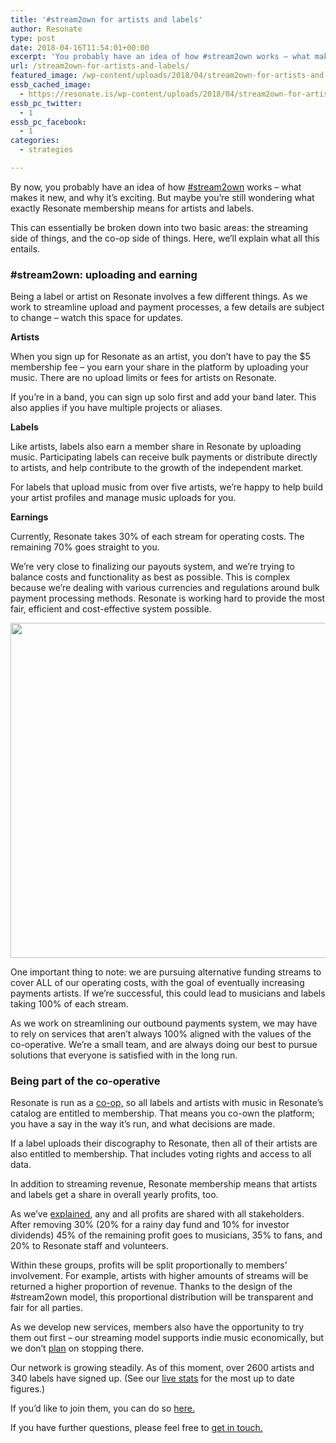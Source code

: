 ```yaml
---
title: '#stream2own for artists and labels'
author: Resonate
type: post
date: 2018-04-16T11:54:01+00:00
excerpt: 'You probably have an idea of how #stream2own works – what makes it new, and why it’s exciting. But maybe you’re still wondering what exactly Resonate membership means for artists and labels. This can be broken down into two basic areas: the streaming side of things, and the co-op side of things.'
url: /stream2own-for-artists-and-labels/
featured_image: /wp-content/uploads/2018/04/stream2own-for-artists-and-labels-02.png
essb_cached_image:
  - https://resonate.is/wp-content/uploads/2018/04/stream2own-for-artists-and-labels-02.png
essb_pc_twitter:
  - 1
essb_pc_facebook:
  - 1
categories:
  - strategies

---
```

By now, you probably have an idea of how <a href="https://resonate.is/stream2own/" target="_blank" rel="noopener">#stream2own</a> works – what makes it new, and why it’s exciting. But maybe you’re still wondering what exactly Resonate membership means for artists and labels.

This can essentially be broken down into two basic areas: the streaming side of things, and the co-op side of things. Here, we’ll explain what all this entails.

### **#stream2own: uploading and earning** 

Being a label or artist on Resonate involves a few different things. As we work to streamline upload and payment processes, a few details are subject to change – watch this space for updates.

**Artists**

When you sign up for Resonate as an artist, you don’t have to pay the $5 membership fee – you earn your share in the platform by uploading your music. There are no upload limits or fees for artists on Resonate.

If you’re in a band, you can sign up solo first and add your band later. This also applies if you have multiple projects or aliases.

**Labels**

Like artists, labels also earn a member share in Resonate by uploading music. Participating labels can receive bulk payments or distribute directly to artists, and help contribute to the growth of the independent market.

For labels that upload music from over five artists, we’re happy to help build your artist profiles and manage music uploads for you.

**Earnings**

Currently, Resonate takes 30% of each stream for operating costs. The remaining 70% goes straight to you.

We’re very close to finalizing our payouts system, and we’re trying to balance costs and functionality as best as possible. This is complex because we’re dealing with various currencies and regulations around bulk payment processing methods. Resonate is working hard to provide the most fair, efficient and cost-effective system possible.

<img loading="lazy" decoding="async" width="1024" height="536" class="alignnone size-large wp-image-5110" src="https://resonate.is/wp-content/uploads/2018/04/Infographic-Stream2own-for-artists-and-labels-4-1024x536.png" srcset="http://resonate.localhost/wp-content/uploads/2018/04/Infographic-Stream2own-for-artists-and-labels-4-1024x536.png 1024w, http://resonate.localhost/wp-content/uploads/2018/04/Infographic-Stream2own-for-artists-and-labels-4-300x157.png 300w, http://resonate.localhost/wp-content/uploads/2018/04/Infographic-Stream2own-for-artists-and-labels-4-768x402.png 768w" sizes="(max-width: 1024px) 100vw, 1024px" /> 

One important thing to note: we are pursuing alternative funding streams to cover ALL of our operating costs, with the goal of eventually increasing payments artists. If we’re successful, this could lead to musicians and labels taking 100% of each stream.

As we work on streamlining our outbound payments system, we may have to rely on services that aren’t always 100% aligned with the values of the co-operative. We’re a small team, and are always doing our best to pursue solutions that everyone is satisfied with in the long run.

### **Being part of the co-operative**

Resonate is run as a <a href="https://resonate.is/exploring-why-were-a-cooperative/" target="_blank" rel="noopener">co-op,</a> so all labels and artists with music in Resonate’s catalog are entitled to membership. That means you co-own the platform; you have a say in the way it’s run, and what decisions are made.

If a label uploads their discography to Resonate, then all of their artists are also entitled to membership. That includes voting rights and access to all data.

In addition to streaming revenue, Resonate membership means that artists and labels get a share in overall yearly profits, too.

As we’ve <a href="https://resonate.is/wp-content/uploads/2015/09/Resonate-coop.png" target="_blank" rel="noopener">explained</a>, any and all profits are shared with all stakeholders. After removing 30% (20% for a rainy day fund and 10% for investor dividends) 45% of the remaining profit goes to musicians, 35% to fans, and 20% to Resonate staff and volunteers.

Within these groups, profits will be split proportionally to members’ involvement. For example, artists with higher amounts of streams will be returned a higher proportion of revenue. Thanks to the design of the #stream2own model, this proportional distribution will be transparent and fair for all parties.

As we develop new services, members also have the opportunity to try them out first – our streaming model supports indie music economically, but we don’t <a href="https://resonate.is/revealing-the-plan-for-growth/" target="_blank" rel="noopener">plan</a> on stopping there.

Our network is growing steadily. As of this moment, over 2600 artists and 340 labels have signed up. (See our [live stats][1] for the most up to date figures.)

If you’d like to join them, you can do so <a href="https://resonate.is/join/" target="_blank" rel="noopener">here.</a>

If you have further questions, please feel free to <a href="https://resonate.is/contact-us/" target="_blank" rel="noopener">get in touch.</a>

 [1]: https://resonate.is/in-the-details/status/